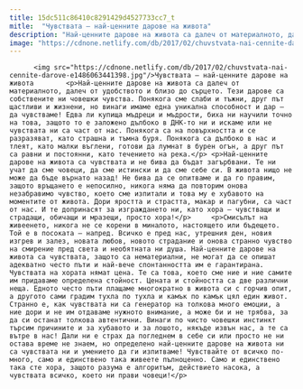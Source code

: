 ```yaml
---
title: 15dc511c86410c8291429d4527733cc7_t
mitle:  "Чувствата – най-ценните дарове на живота"
description: "Най-ценните дарове на живота са далеч от материалното, далеч от удобството и близо до сърцето. Тези дарове са собствените ни човешки чувства. Понякога сме слаби и тъжни, друг път щастливи и жизнени, но винаги имаме една уникална способност и дар – да чувстваме! Едва ли купища мъдреци и мъдрости, биха ни научили точно на това, …"
image: "https://cdnone.netlify.com/db/2017/02/chuvstvata-nai-cennite-darove-e1486063441398.jpg"
---
```


          <img src="https://cdnone.netlify.com/db/2017/02/chuvstvata-nai-cennite-darove-e1486063441398.jpg"/>Чувствата – най-ценните дарове на живота        <p>Най-ценните дарове на живота са далеч от материалното, далеч от удобството и близо до сърцето. Тези дарове са собствените ни човешки чувства. Понякога сме слаби и тъжни, друг път щастливи и жизнени, но винаги имаме една уникална способност и дар – да чувстваме! Едва ли купища мъдреци и мъдрости, биха ни научили точно на това, защото то е заложено дълбоко в ДНК-то ни и искаме или не чувствата ни са част от нас. Понякога са на повърхността и се разразяват, като страшна и тъмна буря. Понякога са дълбоко в нас и тлеят, като малки въглени, готови да лумнат в бурен огън, а друг път са равни и постоянни, като течението на река.</p> <p>Най-ценните дарове на живота са чувствата и не бива да бъдат загърбвани. Те ни учат да сме човеци, да сме истински и да сме себе си. В живота нищо не може да бъде върнато назад! Не бива да се опитваме и да го правим, защото връщането е непосилно, никога няма да повторим онова незабравимо чувство, което сме изпитали и това му е хубавото на моментите от живота. Дори яростта и страстта, макар и пагубни, са част от нас. И те допринасят за изграждането ни, като хора – чувстващи и страдащи, обичащи и мразещи, просто хора!</p>     <p>Смисълът на живеенето, никога не се корени в миналото, настоящето или бъдещето. Той е в посоката – напред. Всичко е пред нас, утрешния ден, новия изгрев и залез, новата любов, новото страдание и онова странно чувство на смирение пред света и необятната ни душа. Най-ценните дарове на живота са чувствата, защото са нематериални, не могат да се опишат адекватно често пъти и най-вече спонтанността им е гарантирана. Чувствата на хората нямат цена. Те са това, което сме ние и ние самите им придаваме определена стойност. Цената и стойността са две различни неща. Едното често пъти плащаме многократно в живота си с горчив опит, а другото сами градим тухла по тухла и камък по камък цял един живот. Странно е, как чувствата ни са генератор на толкова много емоции, а ние дори и не им отдаваме нужното внимание, а може би и не трябва, за да си останат толкова автентични. Винаги по чисто човешки инстинкт търсим причините и за хубавото и за лошото, някъде извън нас, а те са вътре в нас! Дали ни е страх да погледнем в себе си или просто не ни остава време не знаем, но определено най-ценните дарове на живота ни са чувствата ни и умението да ги изпитваме! Чувствайте от всичко по-много, само и единствено така живеете пълноценно. Само и единствено така сте хора, защото разума е алгоритъм, действието насока, а чувствата всичко, което ни прави човеци!</p>        